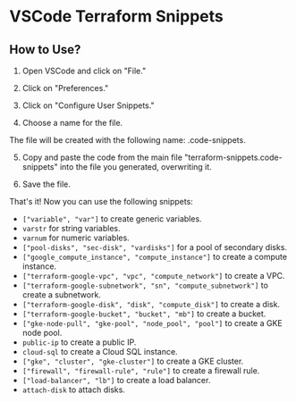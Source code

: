 # VSCode Terraform Snippets

## How to Use?
1. Open VSCode and click on "File."

2. Click on "Preferences."

3. Click on "Configure User Snippets."

4. Choose a name for the file.

The file will be created with the following name: <chosenname>.code-snippets.

5. Copy and paste the code from the main file "terraform-snippets.code-snippets" into the file you generated, overwriting it.

6. Save the file.

That's it! Now you can use the following snippets:

- `["variable", "var"]` to create generic variables.
- `varstr` for string variables.
- `varnum` for numeric variables.
- `["pool-disks", "sec-disk", "vardisks"]` for a pool of secondary disks.
- `["google_compute_instance", "compute_instance"]` to create a compute instance.
- `["terraform-google-vpc", "vpc", "compute_network"]` to create a VPC.
- `["terraform-google-subnetwork", "sn", "compute_subnetwork"]` to create a subnetwork.
- `["terraform-google-disk", "disk", "compute_disk"]` to create a disk.
- `["terraform-google-bucket", "bucket", "mb"]` to create a bucket.
- `["gke-node-pull", "gke-pool", "node_pool", "pool"]` to create a GKE node pool.
- `public-ip` to create a public IP.
- `cloud-sql` to create a Cloud SQL instance.
- `["gke", "cluster", "gke-cluster"]` to create a GKE cluster.
- `["firewall", "firewall-rule", "rule"]` to create a firewall rule.
- `["load-balancer", "lb"]` to create a load balancer.
- `attach-disk` to attach disks.
